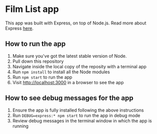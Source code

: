 # Film List app

This app was built with Express, on top of Node.js. Read more about Express [here](https://expressjs.com/).

## How to run the app

1. Make sure you've got the latest stable version of Node.
2. Pull down this repository
3. Navigate inside the local copy of the reposity with a terminal app
4. Run `npm install` to install all the Node modules
5. Run `npm start` to run the app
6. Visit [http://localhost:3000]() in a browser to see the app

## How to see debug messages for the app

1. Ensure the app is fully installed following the above instructions
2. Run `DEBUG=express:* npm start` to run the app in debug mode
3. Review debug messages in the terminal window in which the app is running